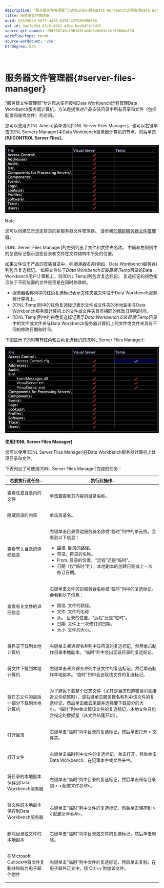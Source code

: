 ```yaml
---
description: “服务器文件管理器”允许您从任何授权Data Workbench远程管理Data Workbench服务器计算机，方法是提供对产品安装目录中所有目录和文件（包括配置和查找文件）的访问。
title: 服务器文件管理器
uuid: 62625b9d-587f-4a78-8328-2270869909f8
exl-id: 9ac7e95d-47e5-4862-a16e-bee0df1d3d15
source-git-commit: d9df90242ef96188f4e4b5e6d04cfef196b0a628
workflow-type: tm+mt
source-wordcount: '856'
ht-degree: 55%

---
```


# 服务器文件管理器{#server-files-manager}

“服务器文件管理器”允许您从任何授权Data Workbench远程管理Data Workbench服务器计算机，方法是提供对产品安装目录中所有目录和文件（包括配置和查找文件）的访问。

您可以使用[!DNL Admin]菜单访问[!DNL Server Files Manager]，也可以右键单击[!DNL Servers Manager]中Data Workbench服务器计算机的节点，然后单击&#x200B;**[!UICONTROL Server Files]**。

![](assets/vis_FileManager.png)

>[!NOTE]
>
>您可以创建显示选定目录的新服务器文件管理器。 请参阅[创建新服务器文件管理器](../../../home/c-get-started/c-intf-anlys-ftrs/c-cstm-prof-files-mgrs/c-new-svr-files-mgrs.md#concept-6e8f63273109443699a8f61b1a2ea816)。

[!DNL Server Files Manager]的左列列出了文件和文件夹名称。 中间和右侧列中的复选标记指示这些目录和文件在文件结构中所处的位置。

如果文件位于产品的安装目录中，则&#x200B;*服务器名称*(例如，Data Workbench服务器)列包含复选标记。 如果文件位于&#x200B;*Data Workbench安装目录*\Temp目录的Data Workbench用户计算机上，则[!DNL Temp]列包含复选标记。 复选标记的颜色指示位于不同位置的文件是否是在同时修改的。

* 服务器名称列中的红色复选标记表示文件夹或文件位于Data Workbench服务器计算机上。
* [!DNL Temp]列中的红色复选标记表示文件或文件夹的本地副本与Data Workbench服务器计算机上的文件或文件夹具有相同的修改日期和时间。
* [!DNL Temp]列中的白色复选标记表示&#x200B;*Data Workbench安装目录*\Temp目录中的文件或文件夹与Data Workbench服务器计算机上的文件或文件夹具有不同的修改日期和时间。

下图显示了同时带有红色和白色复选标记的[!DNL Server Files Manager]:

![](assets/vis_FileManager_RedWhiteChecks.png)

**使用[!DNL Server Files Manager]**

您可以使用[!DNL Server Files Manager]在Data Workbench服务器计算机上处理目录和文件。

下表列出了可使用[!DNL Server Files Manager]完成的任务：

<table id="table_D217AE5A878542EC8B604812A61819C3"> 
 <thead> 
  <tr> 
   <th colname="col1" class="entry"> 若要执行此任务... </th> 
   <th colname="col2" class="entry"> 执行此操作... </th> 
  </tr> 
 </thead>
 <tbody> 
  <tr> 
   <td colname="col1"> <p>查看任意目录内的文件 </p> </td> 
   <td colname="col2"> <p>单击要查看其内容的目录名称。 </p> </td> 
  </tr> 
  <tr> 
   <td colname="col1"> <p>隐藏目录的内容 </p> </td> 
   <td colname="col2"> <p>单击目录名。 </p> </td> 
  </tr> 
  <tr> 
   <td colname="col1"> <p>查看有关目录的详细信息 </p> </td> 
   <td colname="col2"> <p>右键单击目录旁边服务器名称或“<span class="wintitle">临时</span>”列中的单元格。会看到以下信息： </p> 
    <ul id="ul_2DA5C8D0E95F4BCC8F7E25D05F00EB02"> 
     <li id="li_3FDECC14D62543B183C3509C338DF432">路径. 目录的路径。 </li> 
     <li id="li_9CF3989FD9E2427995F070E043FAD02C">目录。目录的名称。 </li> 
     <li id="li_68AAA11907404D0BBF407ECD7CA2E467">From. 目录的位置，“远程”还是“临时”。 </li> 
     <li id="li_CB4AEEC89E424868B758465EC0B701B5">日期（仅“临时”列）。本地副本的创建日期或上一次修订日期。 </li> 
    </ul> </td> 
  </tr> 
  <tr> 
   <td colname="col1"> <p>查看有关文件的详细信息 </p> </td> 
   <td colname="col2"> <p>右键单击文件旁边服务器名称或“<span class="wintitle">临时</span>”列中的复选标记。会看到以下信息： </p> <p> 
     <ul id="ul_C4E6CB86D1774D739B5ECF48AF8DB628"> 
      <li id="li_7A6D39CF8C064FDDAB87F8D4E50FA832">路径. 文件的路径。 </li> 
      <li id="li_9C735B6F0A2541F1992B845359C3685A">文件. 文件的名称 </li> 
      <li id="li_3EB903E4F4C44A6093732C588F0125EF">从。 目录的位置，“远程”还是“临时”。 </li> 
      <li id="li_C1FED4F98F854D5892DBAD9F9E1D47B8">日期. 文件上一次修订的日期。 </li> 
      <li id="li_7477C727C62F4406BB2026063E41F2AE">大小. 文件的大小。 </li> 
     </ul> </p> </td> 
  </tr> 
  <tr> 
   <td colname="col1"> <p>将目录下载到本地计算机 </p> </td> 
   <td colname="col2"> <p>右键单击<i>服务器名称</i>列中该目录的复选标记，然后单击<span class="uicontrol">制作目录本地副本</span>。“<span class="wintitle">临时</span>”列中会出现该目录的复选标记。 </p> </td> 
  </tr> 
  <tr> 
   <td colname="col1"> <p>将文件下载到本地计算机 </p> </td> 
   <td colname="col2"> <p>右键单击<i>服务器名称</i>列中该文件的复选标记，然后单击<span class="uicontrol">制作本地副本</span>。“<span class="wintitle">临时</span>”列中会出现该文件的复选标记。 </p> </td> 
  </tr> 
  <tr> 
   <td colname="col1"> <p>将日志文件的最后一部分下载到本地计算机 </p> </td> 
   <td colname="col2"> <p>为了避免下载整个日志文件（尤其是当您知道错误消息接近文件结尾时），请右键单击服务器名称列中该文件的复选标记，然后单击<span class="uicontrol">截去尾部</span>并选择要下载部分的大小。“<span class="wintitle">临时</span>”列中会出现该文件的复选标记。本地文件只包含指定的数据量（从文件结尾开始）。 </p> </td> 
  </tr> 
  <tr> 
   <td colname="col1"> <p>打开目录 </p> </td> 
   <td colname="col2"> <p>右键单击“<span class="wintitle">临时</span>”列中目录的复选标记，然后单击<span class="uicontrol">打开</span> &gt; <span class="uicontrol">文件夹</span>。 </p> </td> 
  </tr> 
  <tr> 
   <td colname="col1"> <p>打开文件 </p> </td> 
   <td colname="col2"> <p>右键单击<span class="wintitle">临时</span>列中文件的复选标记，单击<span class="uicontrol">打开</span>，然后单击<span class="uicontrol">Data Workbench</span>、<span class="uicontrol">在记事本</span>中或<span class="uicontrol">文件夹</span>中。 </p> </td> 
  </tr> 
  <tr> 
   <td colname="col1"> <p>将目录的本地副本保存到Data Workbench服务器 </p> </td> 
   <td colname="col2"> <p>右键单击“<span class="wintitle">临时</span>”列中目录的复选标记，然后单击<span class="uicontrol">保存目录到</span> &gt; <i>&lt;<span class="uicontrol">配置文件名称</span>&gt;</i>。 </p> </td> 
  </tr> 
  <tr> 
   <td colname="col1"> <p>将文件的本地副本保存到Data Workbench服务器 </p> </td> 
   <td colname="col2"> <p>右键单击“<span class="wintitle">临时</span>”列中文件的复选标记，然后单击<span class="uicontrol">保存到</span> &gt; <i>&lt;<span class="uicontrol">配置文件名称</span>&gt;</i>。 </p> </td> 
  </tr> 
  <tr> 
   <td colname="col1"> <p>删除目录或文件的本地副本 </p> </td> 
   <td colname="col2"> <p>右键单击“<span class="wintitle">临时</span>”列中目录或文件的复选标记，然后单击<span class="uicontrol">删除</span>。 </p> </td> 
  </tr> 
  <tr> 
   <td colname="col1"> <p>在Microsoft Outlook中将文件复制并粘贴为电子邮件附件 </p> </td> 
   <td colname="col2"> <p>右键单击“<span class="wintitle">临时</span>”列中文件的复选标记，然后单击<span class="uicontrol">复制</span>。在电子邮件正文中，按 Ctrl+v 附加该文件。 </p> </td> 
  </tr> 
 </tbody> 
</table>
